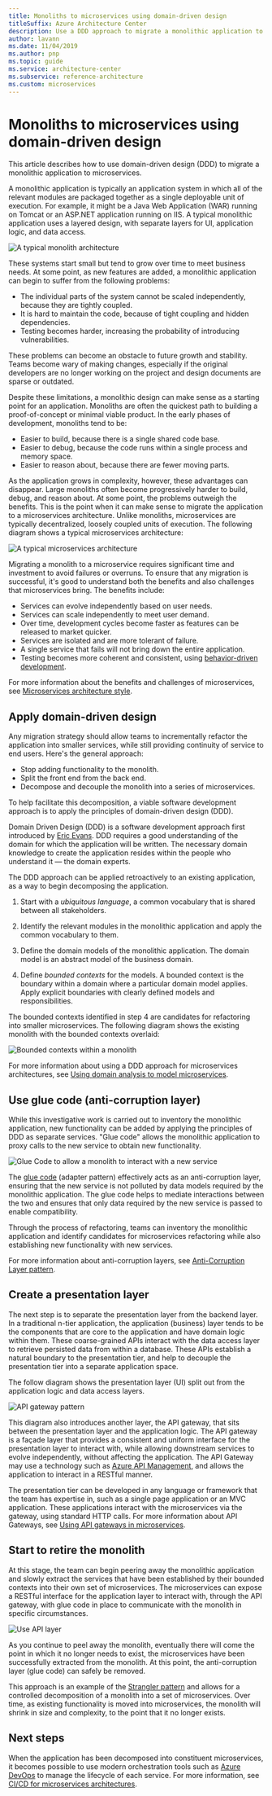 ```yaml
---
title: Monoliths to microservices using domain-driven design
titleSuffix: Azure Architecture Center
description: Use a DDD approach to migrate a monolithic application to microservices
author: lavann
ms.date: 11/04/2019
ms.author: pnp
ms.topic: guide
ms.service: architecture-center
ms.subservice: reference-architecture
ms.custom: microservices
---
```


# Monoliths to microservices using domain-driven design

This article describes how to use domain-driven design (DDD) to migrate a monolithic application to microservices.

A monolithic application is typically an application system in which all of the relevant modules are packaged together as a single deployable unit of execution. For example, it might be a Java Web Application (WAR) running on Tomcat or an ASP<span>.</span>NET application running on IIS. A typical monolithic application uses a layered design, with separate layers for UI, application logic, and data access.

![A typical monolith architecture](./images/monolith/figure1.png)

These systems start small but tend to grow over time to meet business needs. At some point, as new features are added, a monolithic application can begin to suffer from the following problems:

- The individual parts of the system cannot be scaled independently, because they are tightly coupled.
- It is hard to maintain the code, because of tight coupling and hidden dependencies.
- Testing becomes harder, increasing the probability of introducing vulnerabilities.

These problems can become an obstacle to future growth and stability. Teams become wary of making changes, especially if the original developers are no longer working on the project and design documents are sparse or outdated.

Despite these limitations, a monolithic design can make sense as a starting point for an application. Monoliths are often the quickest path to building a proof-of-concept or minimal viable product. In the early phases of development, monoliths tend to be:

- Easier to build, because there is a single shared code base.
- Easier to debug, because the code runs within a single process and memory space.
- Easier to reason about, because there are fewer moving parts.

As the application grows in complexity, however, these advantages can disappear. Large monoliths often become progressively harder to build, debug, and reason about. At some point, the problems outweigh the benefits. This is the point when it can make sense to migrate the application to a microservices architecture. Unlike monoliths, microservices are typically decentralized, loosely coupled units of execution. The following diagram shows a typical microservices architecture: 
 
![A typical microservices architecture](./images/monolith/figure2.png)

Migrating a monolith to a microservice requires significant time and investment to avoid failures or overruns. To ensure that any migration is successful, it's good to understand both the benefits and also challenges that microservices bring. The benefits include:

- Services can evolve independently based on user needs.
- Services can scale independently to meet user demand.
- Over time, development cycles become faster as features can be released to market quicker.
- Services are isolated and are more tolerant of failure.
- A single service that fails will not bring down the entire application.
- Testing becomes more coherent and consistent, using [behavior-driven development](https://en.wikipedia.org/wiki/Behavior-driven_development).

For more information about the benefits and challenges of microservices, see [Microservices architecture style](../guide/architecture-styles/microservices.md).

## Apply domain-driven design

Any migration strategy should allow teams to incrementally refactor the application into smaller services, while still providing continuity of service to end users. Here's the general approach:

- Stop adding functionality to the monolith.
- Split the front end from the back end.
- Decompose and decouple the monolith into a series of microservices.

To help facilitate this decomposition, a viable software development approach is to apply the principles of domain-driven design (DDD). 

Domain Driven Design (DDD) is a software development approach first introduced by [Eric Evans](http://domainlanguage.com/ddd/). DDD requires a good understanding of the domain for which the application will be written. The necessary domain knowledge to create the application resides within the people who understand it &mdash; the domain experts. 

The DDD approach can be applied retroactively to an existing application, as a way to begin decomposing the application.

1. Start with a *ubiquitous language*, a common vocabulary that is shared between all stakeholders.

1. Identify the relevant modules in the monolithic application and apply the common vocabulary to them.

1. Define the domain models of the monolithic application. The domain model is an abstract model of the business domain.

1. Define *bounded contexts* for the models. A bounded context is the boundary within a domain where a particular domain model applies. Apply explicit boundaries with clearly defined models and responsibilities.

The bounded contexts identified in step 4 are candidates for refactoring into smaller microservices. The following diagram shows the existing monolith with the bounded contexts overlaid:

![Bounded contexts within a monolith](./images/monolith/figure3.png)

For more information about using a DDD approach for microservices architectures, see [Using domain analysis to model microservices](./model/domain-analysis.md).

## Use glue code (anti-corruption layer)

While this investigative work is carried out to inventory the monolithic application, new functionality can be added by applying the principles of DDD as separate services. "Glue code" allows the monolithic application to proxy calls to the new service to obtain new functionality.

![ Glue Code to allow a monolith to interact with a new service](./images/monolith/figure4.png)

The  [glue code](https://en.wikipedia.org/wiki/Glue_code) (adapter pattern) effectively acts as an anti-corruption layer, ensuring that the new service is not polluted by data models required by the monolithic application. The glue code helps to mediate interactions between the two and ensures that only data required by the new service is passed to enable compatibility.

Through the process of refactoring, teams can inventory the monolithic application and identify candidates for microservices refactoring while also establishing new functionality with new services.

For more information about anti-corruption layers, see [Anti-Corruption Layer pattern](../patterns/anti-corruption-layer.md).

## Create a presentation layer

The next step is to separate the presentation layer from the backend layer. In a traditional n-tier application, the application (business) layer tends to be the components that are core to the application and have domain logic within them. These coarse-grained APIs interact with the data access layer to retrieve persisted data from within a database. These APIs establish a natural boundary to the presentation tier, and help to decouple the presentation tier into a separate application space.

The follow diagram shows the presentation layer (UI) split out from the application logic and data access layers.

![API gateway pattern](./images/monolith/figure5.png)

This diagram also introduces another layer, the API gateway, that sits between the presentation layer and the application logic. The API gateway is a façade layer that provides a consistent and uniform interface for the presentation layer to interact with, while allowing downstream services to evolve independently, without affecting the application. The API Gateway may use a technology such as [Azure API Management](/azure/api-management/), and allows the application to interact in a RESTful manner.

The presentation tier can be developed in any language or framework that the team has expertise in, such as a single page application or an MVC application. These applications interact with the microservices via the gateway, using standard HTTP calls. For more information about API Gateways, see [Using API gateways in microservices](./design/gateway.md).

## Start to retire the monolith

At this stage, the team can begin peering away the monolithic application and slowly extract the services that have been established by their bounded contexts into their own set of microservices. The microservices can expose a RESTful interface for the application layer to interact with, through the API gateway, with glue code in place to communicate with the monolith in specific circumstances.

![Use API layer](./images/monolith/figure6.png)

As you continue to peel away the monolith, eventually there will come the point in which it no longer needs to exist, the microservices have been successfully extracted from the monolith. At this point, the anti-corruption layer (glue code) can safely be removed. 

This approach is an example of the [Strangler pattern](../patterns/strangler.md) and allows for a controlled decomposition of a monolith into a set of microservices. Over time, as existing functionality is moved into microservices, the monolith will shrink in size and complexity, to the point that it no longer exists.

## Next steps

When the application has been decomposed into constituent microservices, it becomes possible to use modern orchestration tools such as [Azure DevOps](/azure/devops/) to manage the lifecycle of each service. For more information, see [CI/CD for microservices architectures](./ci-cd.md).


